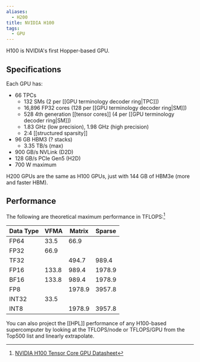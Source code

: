 ```yaml
---
aliases:
  - H200
title: NVIDIA H100
tags:
  - GPU
---
```

H100 is NVIDIA's first Hopper-based GPU.

## Specifications

Each GPU has:

- 66 TPCs
	- 132 SMs (2 per [[GPU terminology decoder ring|TPC]])
	- 16,896 FP32 cores (128 per [[GPU terminology decoder ring|SM]])
	- 528 4th generation [[tensor cores]] (4 per [[GPU terminology decoder ring|SM]])
	- 1.83 GHz (low precision), 1.98 GHz (high precision)
	- 2:4 [[structured sparsity]]
- 96 GB HBM3 (? stacks)
	- 3.35 TB/s (max)
- 900 GB/s NVLink (D2D)
- 128 GB/s PCIe Gen5 (H2D)
- 700 W maximum

H200 GPUs are the same as H100 GPUs, just with 144 GB of HBM3e (more and faster HBM).

## Performance

The following are theoretical maximum performance in TFLOPS:[^1]

| Data Type | VFMA  | Matrix | Sparse |
| --------- | ----- | ------ | ------ |
| FP64      | 33.5  | 66.9   |        |
| FP32      | 66.9  |        |        |
| TF32      |       | 494.7  | 989.4  |
| FP16      | 133.8 | 989.4  | 1978.9 |
| BF16      | 133.8 | 989.4  | 1978.9 |
| FP8       |       | 1978.9 | 3957.8 |
| INT32     | 33.5  |        |        |
| INT8      |       | 1978.9 | 3957.8 |

You can also project the [[HPL]] performance of any H100-based supercomputer by looking at the TFLOPS/node or TFLOPS/GPU from the Top500 list and linearly extrapolate.

[^1]: [NVIDIA H100 Tensor Core GPU Datasheet](https://resources.nvidia.com/en-us-tensor-core/nvidia-tensor-core-gpu-datasheet?ncid=no-ncid)